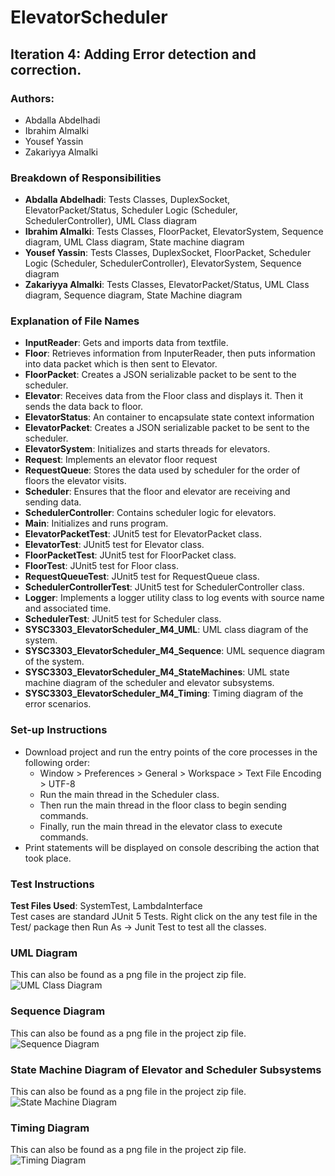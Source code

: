 # ElevatorScheduler

## Iteration 4: Adding Error detection and correction.

### Authors:
- Abdalla Abdelhadi
- Ibrahim Almalki
- Yousef Yassin
- Zakariyya Almalki


### Breakdown of Responsibilities
- **Abdalla Abdelhadi**: Tests Classes, DuplexSocket, ElevatorPacket/Status, Scheduler Logic (Scheduler, SchedulerController), UML Class diagram
- **Ibrahim Almalki**: Tests Classes,  FloorPacket, ElevatorSystem, Sequence diagram, UML Class diagram, State machine diagram
- **Yousef Yassin**: Tests Classes, DuplexSocket, FloorPacket, Scheduler Logic (Scheduler, SchedulerController), ElevatorSystem, Sequence diagram
- **Zakariyya Almalki**: Tests Classes, ElevatorPacket/Status, UML Class diagram, Sequence diagram, State Machine diagram

### Explanation of File Names
- **InputReader**: Gets and imports data from textfile.
- **Floor**: Retrieves information from InputerReader, then puts information into data packet which is then sent to Elevator.
- **FloorPacket**: Creates a JSON serializable packet to be sent to the scheduler.
- **Elevator**: Receives data from the Floor class and displays it. Then it sends the data back to floor.
- **ElevatorStatus**: An container to encapsulate state context information
- **ElevatorPacket**: Creates a JSON serializable packet to be sent to the scheduler.
- **ElevatorSystem**: Initializes and starts threads for elevators.
- **Request**: Implements an elevator floor request
- **RequestQueue**: Stores the data used by scheduler for the order of floors the elevator visits.
- **Scheduler**: Ensures that the floor and elevator are receiving and sending data.
- **SchedulerController**: Contains scheduler logic for elevators.
- **Main**: Initializes and runs program.
- **ElevatorPacketTest**: JUnit5 test for ElevatorPacket class.
- **ElevatorTest**: JUnit5 test for Elevator class.
- **FloorPacketTest**: JUnit5 test for FloorPacket class.
- **FloorTest**: JUnit5 test for Floor class.
- **RequestQueueTest**: JUnit5 test for RequestQueue class.
- **SchedulerControllerTest**: JUnit5 test for SchedulerController class.
- **Logger**: Implements a logger utility class to log events with source name and associated time.
- **SchedulerTest**: JUnit5 test for Scheduler class.
- **SYSC3303_ElevatorScheduler_M4_UML**: UML class diagram of the system.
- **SYSC3303_ElevatorScheduler_M4_Sequence**: UML sequence diagram of the system.
- **SYSC3303_ElevatorScheduler_M4_StateMachines**: UML state machine diagram of the scheduler and elevator subsystems.
- **SYSC3303_ElevatorScheduler_M4_Timing**: Timing diagram of the error scenarios.


### Set-up Instructions
- Download project and run the entry points of the core processes in the following order:
	- Window > Preferences > General > Workspace > Text File Encoding > UTF-8
    - Run the main thread in the Scheduler class.
    - Then run the main thread in the floor class to begin sending commands.
    - Finally, run the main thread in the elevator class to execute commands.
- Print statements will be displayed on console describing the action that took place.

### Test Instructions
**Test Files Used**: SystemTest, LambdaInterface <br>
Test cases are standard JUnit 5 Tests. Right click on the any test file in the Test/ package then Run As -> Junit Test to test all the classes.

### UML Diagram
This can also be found as a png file in the project zip file. <br>
![UML Class Diagram](SYSC3303_ElevatorScheduler_M4_UML.png)

### Sequence Diagram
This can also be found as a png file in the project zip file. <br>
![Sequence Diagram](SYSC3303_ElevatorScheduler_M4_Sequence.png)

### State Machine Diagram of Elevator and Scheduler Subsystems
This can also be found as a png file in the project zip file. <br>
![State Machine Diagram](SYSC3303_ElevatorScheduler_M4_StateMachines.png)

### Timing Diagram
This can also be found as a png file in the project zip file. <br>
![Timing Diagram](SYSC3303_ElevatorScheduler_M4_Timing.png)
